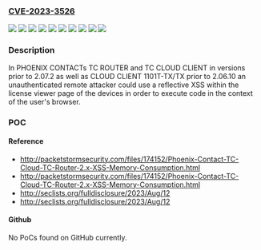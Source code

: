 ### [CVE-2023-3526](https://cve.mitre.org/cgi-bin/cvename.cgi?name=CVE-2023-3526)
![](https://img.shields.io/static/v1?label=Product&message=CLOUD%20CLIENT%201101T-TX%2FTX&color=blue)
![](https://img.shields.io/static/v1?label=Product&message=TC%20CLOUD%20CLIENT%201002-4G%20ATT&color=blue)
![](https://img.shields.io/static/v1?label=Product&message=TC%20CLOUD%20CLIENT%201002-4G%20VZW&color=blue)
![](https://img.shields.io/static/v1?label=Product&message=TC%20CLOUD%20CLIENT%201002-4G&color=blue)
![](https://img.shields.io/static/v1?label=Product&message=TC%20ROUTER%203002T-4G%20ATT&color=blue)
![](https://img.shields.io/static/v1?label=Product&message=TC%20ROUTER%203002T-4G%20VZW&color=blue)
![](https://img.shields.io/static/v1?label=Product&message=TC%20ROUTER%203002T-4G&color=blue)
![](https://img.shields.io/static/v1?label=Version&message=0%3C%202.06.10%20&color=brighgreen)
![](https://img.shields.io/static/v1?label=Version&message=0%3C%202.07.2%20&color=brighgreen)
![](https://img.shields.io/static/v1?label=Vulnerability&message=CWE-79%20Improper%20Neutralization%20of%20Input%20During%20Web%20Page%20Generation%20('Cross-site%20Scripting')&color=brighgreen)

### Description

In PHOENIX CONTACTs TC ROUTER and TC CLOUD CLIENT in versions prior to 2.07.2 as well as CLOUD CLIENT 1101T-TX/TX prior to 2.06.10 an unauthenticated remote attacker could use a reflective XSS within the license viewer page of the devices in order to execute code in the context of the user's browser.

### POC

#### Reference
- http://packetstormsecurity.com/files/174152/Phoenix-Contact-TC-Cloud-TC-Router-2.x-XSS-Memory-Consumption.html
- http://packetstormsecurity.com/files/174152/Phoenix-Contact-TC-Cloud-TC-Router-2.x-XSS-Memory-Consumption.html
- http://seclists.org/fulldisclosure/2023/Aug/12
- http://seclists.org/fulldisclosure/2023/Aug/12

#### Github
No PoCs found on GitHub currently.

